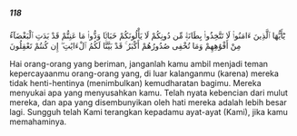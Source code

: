 ##### 118

<span class="ayah">يَٰٓأَيُّهَا ٱلَّذِينَ ءَامَنُوا۟ لَا تَتَّخِذُوا۟ بِطَانَةًۭ مِّن دُونِكُمْ لَا يَأْلُونَكُمْ خَبَالًۭا وَدُّوا۟ مَا عَنِتُّمْ قَدْ بَدَتِ ٱلْبَغْضَآءُ مِنْ أَفْوَٰهِهِمْ وَمَا تُخْفِى صُدُورُهُمْ أَكْبَرُ ۚ قَدْ بَيَّنَّا لَكُمُ ٱلْءَايَٰتِ ۖ إِن كُنتُمْ تَعْقِلُونَ</span>

<span class="ayah_translation">Hai orang-orang yang beriman, janganlah kamu ambil menjadi teman kepercayaanmu orang-orang yang, di luar kalanganmu (karena) mereka tidak henti-hentinya (menimbulkan) kemudharatan bagimu. Mereka menyukai apa yang menyusahkan kamu. Telah nyata kebencian dari mulut mereka, dan apa yang disembunyikan oleh hati mereka adalah lebih besar lagi. Sungguh telah Kami terangkan kepadamu ayat-ayat (Kami), jika kamu memahaminya.</span>
